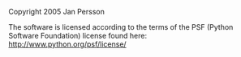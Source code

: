 Copyright 2005 Jan Persson

The software is licensed according to the terms of the PSF (Python Software Foundation) license found here: http://www.python.org/psf/license/